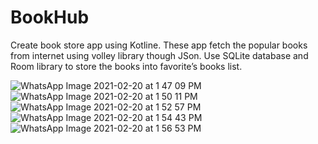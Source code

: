 # BookHub

Create book store app using Kotline. These app fetch the popular books from internet using
volley library though JSon. Use SQLite database and Room library to store the books into
favorite’s books list.



![WhatsApp Image 2021-02-20 at 1 47 09 PM](https://user-images.githubusercontent.com/54788133/108589026-542b5200-7382-11eb-8be3-9391f4bd57b7.jpeg)
![WhatsApp Image 2021-02-20 at 1 50 11 PM](https://user-images.githubusercontent.com/54788133/108589089-ae2c1780-7382-11eb-97ba-5f280c73e7e5.jpeg)
![WhatsApp Image 2021-02-20 at 1 52 57 PM](https://user-images.githubusercontent.com/54788133/108589146-0cf19100-7383-11eb-91db-101b6d56be8d.jpeg)
![WhatsApp Image 2021-02-20 at 1 54 43 PM](https://user-images.githubusercontent.com/54788133/108589195-50e49600-7383-11eb-9345-6729c67eb138.jpeg)
![WhatsApp Image 2021-02-20 at 1 56 53 PM](https://user-images.githubusercontent.com/54788133/108589241-8ab59c80-7383-11eb-8120-92a86bb7c5d5.jpeg)




